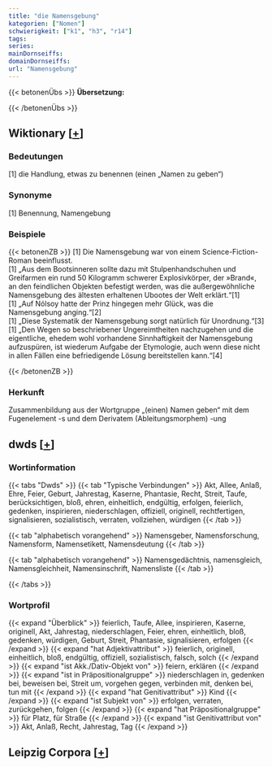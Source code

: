 ```yaml
---
title: "die Namensgebung"
kategorien: ["Nomen"]
schwierigkeit: ["k1", "h3", "r14"]
tags:
series:
mainDornseiffs:
domainDornseiffs:
url: "Namensgebung"
---
```


{{< betonenÜbs >}}
**Übersetzung:**  
  
{{< /betonenÜbs >}}

## Wiktionary [[+](https://de.wiktionary.org/wiki/Namensgebung)]

### Bedeutungen
[1] die Handlung, etwas zu benennen (einen „Namen zu geben“)  

### Synonyme
[1] Benennung, Namengebung  

### Beispiele
{{< betonenZB >}}
[1] Die Namensgebung war von einem Science-Fiction-Roman beeinflusst.  
[1] „Aus dem Bootsinneren sollte dazu mit Stulpenhandschuhen und Greifarmen ein rund 50 Kilogramm schwerer Explosivkörper, der »Brand«, an den feindlichen Objekten befestigt werden, was die außergewöhnliche Namensgebung des ältesten erhaltenen Ubootes der Welt erklärt.“[1]  
[1] „Auf Nólsoy hatte der Prinz hingegen mehr Glück, was die Namensgebung anging.“[2]  
[1] „Diese Systematik der Namensgebung sorgt natürlich für Unordnung.“[3]  
[1] „Den Wegen so beschriebener Ungereimtheiten nachzugehen und die eigentliche, ehedem wohl vorhandene Sinnhaftigkeit der Namensgebung aufzuspüren, ist wiederum Aufgabe der Etymologie, auch wenn diese nicht in allen Fällen eine befriedigende Lösung bereitstellen kann.“[4]  

{{< /betonenZB >}}
### Herkunft
Zusammenbildung aus der Wortgruppe „(einen) Namen geben“ mit dem Fugenelement -s und dem Derivatem (Ableitungsmorphem) -ung  



## dwds [[+](https://www.dwds.de/wb/Namensgebung)]

### Wortinformation
{{< tabs "Dwds" >}}
{{< tab "Typische Verbindungen" >}}
Akt, Allee, Anlaß, Ehre, Feier, Geburt, Jahrestag, Kaserne, Phantasie, Recht, Streit, Taufe, berücksichtigen, bloß, ehren, einheitlich, endgültig, erfolgen, feierlich, gedenken, inspirieren, niederschlagen, offiziell, originell, rechtfertigen, signalisieren, sozialistisch, verraten, vollziehen, würdigen
{{< /tab >}}

{{< tab "alphabetisch vorangehend" >}}
Namensgeber, Namensforschung, Namensform, Namensetikett, Namensdeutung
{{< /tab >}}

{{< tab "alphabetisch vorangehend" >}}
Namensgedächtnis, namensgleich, Namensgleichheit, Namensinschrift, Namensliste
{{< /tab >}}

{{< /tabs >}}

### Wortprofil
{{< expand "Überblick" >}} feierlich, Taufe, Allee, inspirieren, Kaserne, originell, Akt, Jahrestag, niederschlagen, Feier, ehren, einheitlich, bloß, gedenken, würdigen, Geburt, Streit, Phantasie, signalisieren, erfolgen {{< /expand >}}
{{< expand "hat Adjektivattribut" >}} feierlich, originell, einheitlich, bloß, endgültig, offiziell, sozialistisch, falsch, solch {{< /expand >}}
{{< expand "ist Akk./Dativ-Objekt von" >}} feiern, erklären {{< /expand >}}
{{< expand "ist in Präpositionalgruppe" >}} niederschlagen in, gedenken bei, beweisen bei, Streit um, vorgehen gegen, verbinden mit, denken bei, tun mit {{< /expand >}}
{{< expand "hat Genitivattribut" >}} Kind {{< /expand >}}
{{< expand "ist Subjekt von" >}} erfolgen, verraten, zurückgehen, folgen {{< /expand >}}
{{< expand "hat Präpositionalgruppe" >}} für Platz, für Straße {{< /expand >}}
{{< expand "ist Genitivattribut von" >}} Akt, Anlaß, Recht, Jahrestag, Tag {{< /expand >}}

## Leipzig Corpora [[+](https://corpora.uni-leipzig.de/en/res?word=Namensgebung&corpusId=deu_newscrawl-public_2018)]

